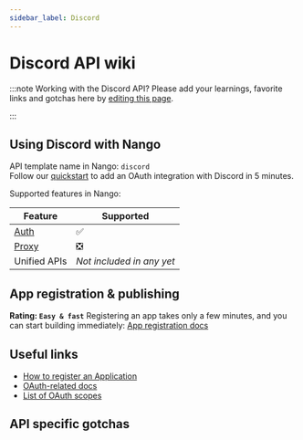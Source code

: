 ```yaml
---
sidebar_label: Discord
---
```


# Discord API wiki

:::note Working with the Discord API?
Please add your learnings, favorite links and gotchas here by [editing this page](https://github.com/nangohq/nango/tree/master/docs/docs/providers/discord.md).

:::

## Using Discord with Nango

API template name in Nango: `discord`  
Follow our [quickstart](../quickstart.md) to add an OAuth integration with Discord in 5 minutes.

Supported features in Nango:

| Feature                            | Supported                 |
| ---------------------------------- | ------------------------- |
| [Auth](/nango-auth/core-concepts)  | ✅                        |
| [Proxy](/nango-unified-apis/proxy) | ❎                        |
| Unified APIs                       | _Not included in any yet_ |

## App registration & publishing

**Rating: `Easy & fast`**
Registering an app takes only a few minutes, and you can start building immediately: [App registration docs](https://discord.com/developers/applications)



## Useful links

- [How to register an Application](https://discord.com/developers/applications)
- [OAuth-related docs](https://discord.com/developers/docs/topics/oauth2)
- [List of OAuth scopes](https://discord.com/developers/docs/topics/oauth2#shared-resources-oauth2-scopes)


## API specific gotchas

